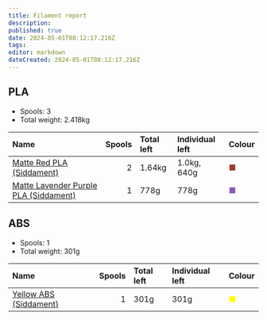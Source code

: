 ```yaml
---
title: Filament report
description: 
published: true
date: 2024-05-01T08:12:17.216Z
tags: 
editor: markdown
dateCreated: 2024-05-01T08:12:17.216Z
---
```


## PLA

* Spools: 3
* Total weight: 2.418kg

| Name                                                                                                   |   Spools | Total left   | Individual left   | Colour                               |
|:-------------------------------------------------------------------------------------------------------|---------:|:-------------|:------------------|:-------------------------------------|
| [Matte Red PLA (Siddament)]("https://siddament.com.au/products/matte-red-pla-1-75mm-1kg-1")            |        2 | 1.64kg       | 1.0kg, 640g       | <span style="color:#A5382C">■</span> |
| [Matte Lavender Purple PLA (Siddament)]("https://siddament.com.au/products/matte-lavender-purple-pla") |        1 | 778g         | 778g              | <span style="color:#895ABE">■</span> |

## ABS

* Spools: 1
* Total weight: 301g

| Name                                                                                |   Spools | Total left   | Individual left   | Colour                               |
|:------------------------------------------------------------------------------------|---------:|:-------------|:------------------|:-------------------------------------|
| [Yellow ABS (Siddament)]("https://siddament.com.au/products/yellow-abs-1-75mm-1kg") |        1 | 301g         | 301g              | <span style="color:#FFFF00">■</span> |